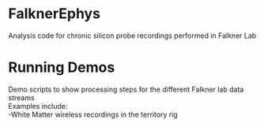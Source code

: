 # FalknerEphys
Analysis code for chronic silicon probe recordings performed in Falkner Lab

# Running Demos
Demo scripts to show processing steps for the different Falkner lab data streams<br>
Examples include:<br>
-White Matter wireless recordings in the territory rig
